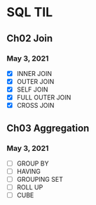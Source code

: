 # SQL TIL

## Ch02 Join
### May 3, 2021
- [X] INNER JOIN
- [X] OUTER JOIN
- [X] SELF JOIN
- [X] FULL OUTER JOIN
- [X] CROSS JOIN

## Ch03 Aggregation
### May 3, 2021
- [ ] GROUP BY
- [ ] HAVING
- [ ] GROUPING SET
- [ ] ROLL UP
- [ ] CUBE